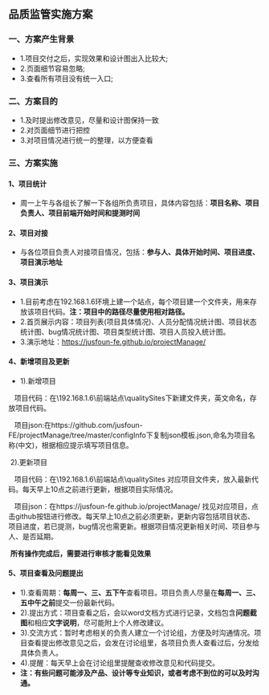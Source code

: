 ## 品质监管实施方案

### 一、方案产生背景
* 1.项目交付之后，实现效果和设计图出入比较大;
* 2.页面细节容易忽略;
* 3.查看所有项目没有统一入口;

### 二、方案目的
* 1.及时提出修改意见，尽量和设计图保持一致
* 2.对页面细节进行把控
* 3.对项目情况进行统一的整理，以方便查看

### 三、方案实施

#### 1、项目统计
* 周一上午与各组长了解一下各组所负责项目，具体内容包括：**项目名称、项目负责人、项目前端开始时间和提测时间**

#### 2、项目对接
* 与各位项目负责人对接项目情况，包括：**参与人、具体开始时间、项目进度、项目演示地址**

#### 3、项目演示
* 1.目前考虑在192.168.1.6环境上建一个站点，每个项目建一个文件夹，用来存放该项目代码。**注：项目中的路径尽量使用相对路径。**
* 2.首页展示内容：项目列表(项目具体情况)、人员分配情况统计图、项目状态统计图、bug情况统计图、项目类型统计图、项目人员投入统计图。
* 3.演示地址：https://jusfoun-fe.github.io/projectManage/

#### 4、新增项目及更新
* 1).新增项目

    项目代码：在\\192.168.1.6\前端站点\qualitySites下新建文件夹，英文命名，存放项目代码。
    
    项目json:在https://github.com/jusfoun-FE/projectManage/tree/master/configInfo下复制json模板.json,命名为项目名称(中文)，根据相应提示填写项目信息。
    
  2).更新项目
  
    项目代码：在\\192.168.1.6\前端站点\qualitySites 对应项目文件夹，放入最新代码。每天早上10点之前进行更新，根据项目实际情况。
    
    项目json：在https://jusfoun-fe.github.io/projectManage/ 找见对应项目，点击github按钮进行修改。每天早上10点之前必须更新，更新内容包括项目状态、项目进度，若已提测，bug情况也需更新。根据项目情况更新相关时间、项目参与人、是否延期。
    
  **所有操作完成后，需要进行审核才能看见效果**
  
#### 5、项目查看及问题提出
* 1).查看周期：**每周一、三、五下午**查看项目。项目负责人尽量在**每周一、三、五中午之前**提交一份最新代码。
* 2).提出方式：项目查看之后，会以word文档方式进行记录，文档包含**问题截图**和相应**文字说明**，尽可能附上个人修改建议。
* 3).交流方式：暂时考虑相关的负责人建立一个讨论组，方便及时沟通情况。项目查看提出修改意见之后，会发在讨论组里，各项目负责人查看过后，分发给具体负责人。
* 4).提醒：每天早上会在讨论组里提醒查收修改意见和代码提交。
* **注：有些问题可能涉及产品、设计等专业知识，或者考虑不到位的可以及时沟通。**
